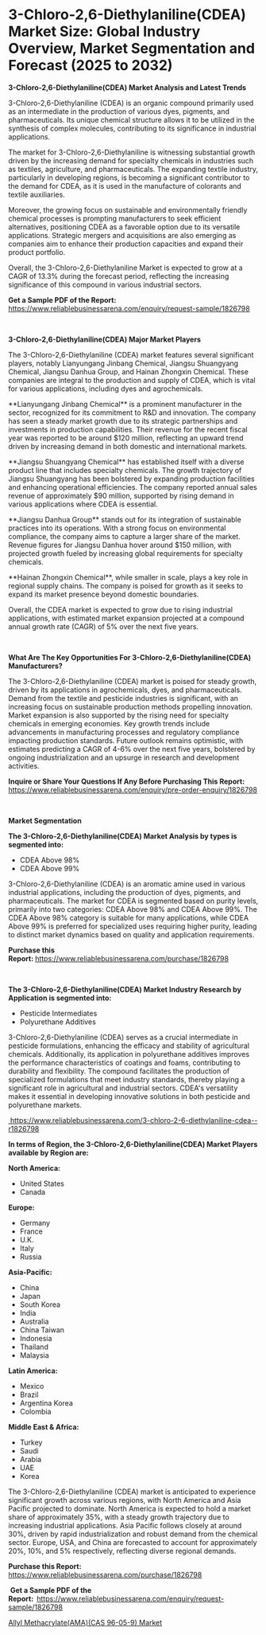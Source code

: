 <p><h1>3-Chloro-2,6-Diethylaniline(CDEA) Market Size: Global Industry Overview, Market Segmentation and Forecast (2025 to 2032)</h1></p><p><strong>3-Chloro-2,6-Diethylaniline(CDEA) Market Analysis and Latest Trends</strong></p>
<p><p>3-Chloro-2,6-Diethylaniline (CDEA) is an organic compound primarily used as an intermediate in the production of various dyes, pigments, and pharmaceuticals. Its unique chemical structure allows it to be utilized in the synthesis of complex molecules, contributing to its significance in industrial applications.</p><p>The market for 3-Chloro-2,6-Diethylaniline is witnessing substantial growth driven by the increasing demand for specialty chemicals in industries such as textiles, agriculture, and pharmaceuticals. The expanding textile industry, particularly in developing regions, is becoming a significant contributor to the demand for CDEA, as it is used in the manufacture of colorants and textile auxiliaries.</p><p>Moreover, the growing focus on sustainable and environmentally friendly chemical processes is prompting manufacturers to seek efficient alternatives, positioning CDEA as a favorable option due to its versatile applications. Strategic mergers and acquisitions are also emerging as companies aim to enhance their production capacities and expand their product portfolio.</p><p>Overall, the 3-Chloro-2,6-Diethylaniline Market is expected to grow at a CAGR of 13.3% during the forecast period, reflecting the increasing significance of this compound in various industrial sectors.</p></p>
<p><strong>Get a Sample PDF of the Report:&nbsp;</strong> <a href="https://www.reliablebusinessarena.com/enquiry/request-sample/1826798?utm_campaign=2258&utm_medium=2&utm_source=Github&utm_content=ia&utm_term=03022025&utm_id=3-chloro-26-diethylanilinecdea">https://www.reliablebusinessarena.com/enquiry/request-sample/1826798</a></p>
<p>&nbsp;</p>
<p><strong>3-Chloro-2,6-Diethylaniline(CDEA) Major Market Players</strong></p>
<p><p>The 3-Chloro-2,6-Diethylaniline (CDEA) market features several significant players, notably Lianyungang Jinbang Chemical, Jiangsu Shuangyang Chemical, Jiangsu Danhua Group, and Hainan Zhongxin Chemical. These companies are integral to the production and supply of CDEA, which is vital for various applications, including dyes and agrochemicals.</p><p>**Lianyungang Jinbang Chemical** is a prominent manufacturer in the sector, recognized for its commitment to R&D and innovation. The company has seen a steady market growth due to its strategic partnerships and investments in production capabilities. Their revenue for the recent fiscal year was reported to be around $120 million, reflecting an upward trend driven by increasing demand in both domestic and international markets.</p><p>**Jiangsu Shuangyang Chemical** has established itself with a diverse product line that includes specialty chemicals. The growth trajectory of Jiangsu Shuangyang has been bolstered by expanding production facilities and enhancing operational efficiencies. The company reported annual sales revenue of approximately $90 million, supported by rising demand in various applications where CDEA is essential.</p><p>**Jiangsu Danhua Group** stands out for its integration of sustainable practices into its operations. With a strong focus on environmental compliance, the company aims to capture a larger share of the market. Revenue figures for Jiangsu Danhua hover around $150 million, with projected growth fueled by increasing global requirements for specialty chemicals.</p><p>**Hainan Zhongxin Chemical**, while smaller in scale, plays a key role in regional supply chains. The company is poised for growth as it seeks to expand its market presence beyond domestic boundaries.</p><p>Overall, the CDEA market is expected to grow due to rising industrial applications, with estimated market expansion projected at a compound annual growth rate (CAGR) of 5% over the next five years.</p></p>
<p>&nbsp;</p>
<p><strong>What Are The Key Opportunities For 3-Chloro-2,6-Diethylaniline(CDEA) Manufacturers?</strong></p>
<p><p>The 3-Chloro-2,6-Diethylaniline (CDEA) market is poised for steady growth, driven by its applications in agrochemicals, dyes, and pharmaceuticals. Demand from the textile and pesticide industries is significant, with an increasing focus on sustainable production methods propelling innovation. Market expansion is also supported by the rising need for specialty chemicals in emerging economies. Key growth trends include advancements in manufacturing processes and regulatory compliance impacting production standards. Future outlook remains optimistic, with estimates predicting a CAGR of 4-6% over the next five years, bolstered by ongoing industrialization and an upsurge in research and development activities.</p></p>
<p><strong>Inquire or Share Your Questions If Any Before Purchasing This Report:</strong> <a href="https://www.reliablebusinessarena.com/enquiry/pre-order-enquiry/1826798?utm_campaign=2258&utm_medium=2&utm_source=Github&utm_content=ia&utm_term=03022025&utm_id=3-chloro-26-diethylanilinecdea">https://www.reliablebusinessarena.com/enquiry/pre-order-enquiry/1826798</a></p>
<p>&nbsp;</p>
<p><strong>Market Segmentation</strong></p>
<p><strong>The 3-Chloro-2,6-Diethylaniline(CDEA) Market Analysis by types is segmented into:</strong></p>
<p><ul><li>CDEA Above 98%</li><li>CDEA Above 99%</li></ul></p>
<p><p>3-Chloro-2,6-Diethylaniline (CDEA) is an aromatic amine used in various industrial applications, including the production of dyes, pigments, and pharmaceuticals. The market for CDEA is segmented based on purity levels, primarily into two categories: CDEA Above 98% and CDEA Above 99%. The CDEA Above 98% category is suitable for many applications, while CDEA Above 99% is preferred for specialized uses requiring higher purity, leading to distinct market dynamics based on quality and application requirements.</p></p>
<p><strong>Purchase this Report:&nbsp;</strong><a href="https://www.reliablebusinessarena.com/purchase/1826798?utm_campaign=2258&utm_medium=2&utm_source=Github&utm_content=ia&utm_term=03022025&utm_id=3-chloro-26-diethylanilinecdea">https://www.reliablebusinessarena.com/purchase/1826798</a></p>
<p>&nbsp;</p>
<p><strong>The 3-Chloro-2,6-Diethylaniline(CDEA) Market Industry Research by Application is segmented into:</strong></p>
<p><ul><li>Pesticide Intermediates</li><li>Polyurethane Additives</li></ul></p>
<p><p>3-Chloro-2,6-Diethylaniline (CDEA) serves as a crucial intermediate in pesticide formulations, enhancing the efficacy and stability of agricultural chemicals. Additionally, its application in polyurethane additives improves the performance characteristics of coatings and foams, contributing to durability and flexibility. The compound facilitates the production of specialized formulations that meet industry standards, thereby playing a significant role in agricultural and industrial sectors. CDEA's versatility makes it essential in developing innovative solutions in both pesticide and polyurethane markets.</p></p>
<p><a href="https://www.reliablebusinessarena.com/3-chloro-2-6-diethylaniline-cdea--r1826798?utm_campaign=2258&utm_medium=2&utm_source=Github&utm_content=ia&utm_term=03022025&utm_id=3-chloro-26-diethylanilinecdea">&nbsp;https://www.reliablebusinessarena.com/3-chloro-2-6-diethylaniline-cdea--r1826798</a></p>
<p><strong>In terms of Region, the 3-Chloro-2,6-Diethylaniline(CDEA) Market Players available by Region are:</strong></p>
<p>
    <p> <strong> North America: </strong>
        <ul>
            <li>United States</li>
            <li>Canada</li>
        </ul>
        </p> 
    <p> <strong> Europe: </strong>
        <ul>
            <li>Germany</li>
            <li>France</li>
            <li>U.K.</li>
            <li>Italy</li>
            <li>Russia</li>
        </ul>
        </p> 
    <p> <strong> Asia-Pacific: </strong>
        <ul>
            <li>China</li>
            <li>Japan</li>
            <li>South Korea</li>
            <li>India</li>
            <li>Australia</li>
            <li>China Taiwan</li>
            <li>Indonesia</li>
            <li>Thailand</li>
            <li>Malaysia</li>
        </ul>
        </p> 
    <p> <strong> Latin America: </strong>
        <ul>
            <li>Mexico</li>
            <li>Brazil</li>
            <li>Argentina Korea</li>
            <li>Colombia</li>
        </ul>
        </p> 
    <p> <strong> Middle East & Africa: </strong>
        <ul>
            <li>Turkey</li>
            <li>Saudi</li>
            <li>Arabia</li>
            <li>UAE</li>
            <li>Korea</li>
        </ul>
    </p>
    </p>
<p><p>The 3-Chloro-2,6-Diethylaniline (CDEA) market is anticipated to experience significant growth across various regions, with North America and Asia Pacific projected to dominate. North America is expected to hold a market share of approximately 35%, with a steady growth trajectory due to increasing industrial applications. Asia Pacific follows closely at around 30%, driven by rapid industrialization and robust demand from the chemical sector. Europe, USA, and China are forecasted to account for approximately 20%, 10%, and 5% respectively, reflecting diverse regional demands.</p></p>
<p><strong>Purchase this Report: </strong><a href="https://www.reliablebusinessarena.com/purchase/1826798?utm_campaign=2258&utm_medium=2&utm_source=Github&utm_content=ia&utm_term=03022025&utm_id=3-chloro-26-diethylanilinecdea">https://www.reliablebusinessarena.com/purchase/1826798</a></p>
<p>&nbsp;<strong>Get a Sample PDF of the Report:&nbsp;&nbsp;</strong><a href="https://www.reliablebusinessarena.com/enquiry/request-sample/1826798?utm_campaign=2258&utm_medium=2&utm_source=Github&utm_content=ia&utm_term=03022025&utm_id=3-chloro-26-diethylanilinecdea">https://www.reliablebusinessarena.com/enquiry/request-sample/1826798</a></p>
<p><strong></strong></p>
<p><p><a href="https://github.com/ilonaenterline65/Market-Research-Report-List-1/blob/main/allyl-methacrylateamacas-96-05-9-market.md?utm_campaign=2258&utm_medium=2&utm_source=Github&utm_content=ia&utm_term=03022025&utm_id=3-chloro-26-diethylanilinecdea">Allyl Methacrylate(AMA)(CAS 96-05-9) Market</a></p></p>